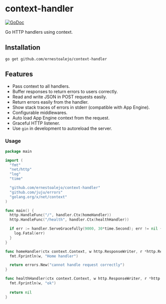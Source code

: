 
# context-handler

[![GoDoc](https://godoc.org/github.com/ernestoalejo/context-handler?status.svg)](https://godoc.org/github.com/ernestoalejo/context-handler)

Go HTTP handlers using context.


## Installation

```shell
go get github.com/ernestoalejo/context-handler
```


## Features

 - Pass context to all handlers.
 - Buffer responses to return errors to users correctly.
 - Read and write JSON in POST requests easily.
 - Return errors easily from the handler.
 - Show stack traces of errors in stderr (compatible with App Engine).
 - Configurable middlewares.
 - Auto load App Engine context from the request.
 - Graceful HTTP listener.
 - Use `gin` in development to autoreload the server.


### Usage

```go
package main

import (
  "fmt"
  "net/http"
  "log"
  "time"

  "github.com/ernestoalejo/context-handler"
  "github.com/juju/errors"
  "golang.org/x/net/context"
)

func main() {
  http.HandleFunc("/", handler.Ctx(homeHandler))
  http.HandleFunc("/health", handler.Ctx(healthHandler))

  if err := handler.ServeGracefully(9000, 30*time.Second); err != nil {
    log.Fatal(err)
  }
}

func homeHandler(ctx context.Context, w http.ResponseWriter, r *http.Request) error {
  fmt.Fprintln(w, "Home handler")

  return errors.New("cannot handle request correctly")
}

func healthHandler(ctx context.Context, w http.ResponseWriter, r *http.Request) error {
  fmt.Fprintln(w, "ok")
  
  return nil
}
```
